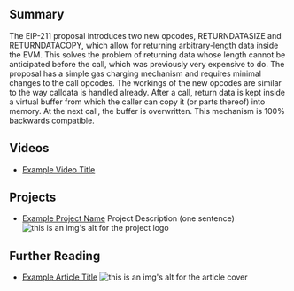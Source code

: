 ## Summary

The EIP-211 proposal introduces two new opcodes, RETURNDATASIZE and RETURNDATACOPY, which allow for returning arbitrary-length data inside the EVM. This solves the problem of returning data whose length cannot be anticipated before the call, which was previously very expensive to do. The proposal has a simple gas charging mechanism and requires minimal changes to the call opcodes. The workings of the new opcodes are similar to the way calldata is handled already. After a call, return data is kept inside a virtual buffer from which the caller can copy it (or parts thereof) into memory. At the next call, the buffer is overwritten. This mechanism is 100% backwards compatible.

## Videos

- [Example Video Title](https://www.youtube.com/watch?v=TDGq4aeevgY)

## Projects

- [Example Project Name](https://xxxx.xxx/xxxxx) Project Description (one sentence) ![this is an img's alt for the project logo](https://xxxx.xxx/project-logo.xxx)

## Further Reading

- [Example Article Title](https://xxxx.xxx/xxxxx) ![this is an img's alt for the article cover](https://xxxx.xxx/article-cover.xxx)
